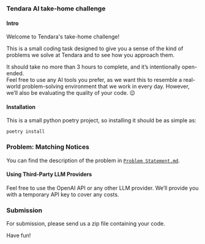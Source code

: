 ### Tendara AI take-home challenge

#### Intro
Welcome to Tendara's take-home challenge!

This is a small coding task designed to give you a sense of the kind of problems we solve at Tendara and to see how you approach them. 

It should take no more than 3 hours to complete, and it’s intentionally open-ended.  
Feel free to use any AI tools you prefer, as we want this to resemble a real-world problem-solving environment that we work in every day. However, we’ll also be evaluating the quality of your code. 😉

#### Installation
This is a small python poetry project, so installing it should be as simple as:
```
poetry install
```

### Problem: Matching Notices
You can find the description of the problem in [`Problem Statement.md`](Problem%20Statement.md).

#### Using Third-Party LLM Providers
Feel free to use the OpenAI API or any other LLM provider. We’ll provide you with a temporary API key to cover any costs.

### Submission
For submission, please send us a zip file containing your code.

Have fun!